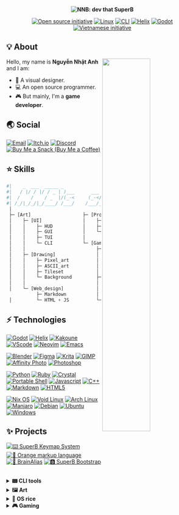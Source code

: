 <p align="center"><b><img src="https://user-images.githubusercontent.com/43980777/142753662-86c3b2dc-496d-4d34-bc39-40beb84d004f.png" alt="NNB: dev that SuperB"></b></p>
<p align="center">
  <a href="https://opensource.org"><img src="https://img.shields.io/badge/foss%20-%2335BF5C.svg?style=for-the-badge&logo=open-source-initiative&logoColor=FFFFFF" alt="Open source initiative"></a>
  <a href="https://nixos.org"><img src="https://img.shields.io/badge/linux%20-%235277C3.svg?style=for-the-badge&logo=nixos&logoColor=FFFFFF" alt="Linux"></a>
  <a href="https://en.wikipedia.org/wiki/Command-line_interface"><img src="https://img.shields.io/badge/cli%20-%23525866.svg?style=for-the-badge&logo=windows-terminal&logoColor=FFFFFF" alt="CLI"></a>
  <a href="https://helix-editor.com"><img src="https://img.shields.io/badge/helix%20-%23502E66.svg?style=for-the-badge&logo=sublime-text&logoColor=FFFFFF" alt="Helix"></a>
  <a href="https://godotengine.org"><img src="https://img.shields.io/badge/godot%20-%23478CBF.svg?style=for-the-badge&logo=godot-engine&logoColor=FFFFFF" alt="Godot"></a>
  <a href="https://en.wikipedia.org/wiki/Vietnam#Culture"><img src="https://img.shields.io/badge/vietnam%20-%23F75341.svg?style=for-the-badge&logo=reverbnation&logoColor=FED06E" alt="Vietnamese initiative"></a>
</p>

## 💡 About

<img align="right" width="50%" src="https://github-readme-stats.vercel.app/api?username=NNBnh&hide_border=true&show_icons=true&title_color=6BB8FF&text_color=FFFFFF&icon_color=FFC387&bg_color=171726">

Hello, my name is **Nguyễn Nhật Anh** and I am:
- 🎨 A visual designer.
- 💻 An open source programmer.
- 🎮 But mainly, I'm a **game developer**.

## 🌏 Social

[![Email](https://img.shields.io/badge/email%20-%238B89CC.svg?style=for-the-badge&logo=protonmail&logoColor=FFFFFF)](mailto:nnbnh@protonmail.com)
[![Itch.io](https://img.shields.io/badge/itch.io%20-%23FA5C5C.svg?style=for-the-badge&logo=itch.io&logoColor=FFFFFF)](https://nnbnh.itch.io)
[![Discord](https://img.shields.io/badge/discord%20-%236E84D2.svg?style=for-the-badge&logo=discord&logoColor=FFFFFF)](https://discord.com/users/379173683555729408)
[![Buy Me a Snack (Buy Me a Coffee)](https://img.shields.io/badge/buy_me_a_coffee%20-%23FFC387.svg?logo=buy-me-a-coffee&logoColor=333333&style=for-the-badge)](https://www.buymeacoffee.com/nnbnh)

## ⭐ Skills

```python
#|    _  ___  _____ _               __    _ ____     __
#|   / |/ / |/ / _ | )___      ___ / /__ (_) / /    / /________ ___
#|  /    /    / _  |/(_-<     (_-</  '_// / / /    / __/ __/ -_) -_)
#| /_/|_/_/|_/____/ /___/    /___/_/\_\/_/_/_/     \__/_/  \__/\__/
 │
 ├─ [Art]                   ├─ [Programming]
 │    ├─ [UI]               │    ├─ Portable POSIXshell
 │    │    ├─ HUD           │    ├─ Python, Ruby, ...
 │    │    ├─ GUI           │    └─ Godot GDscript
 │    │    ├─ TUI           │
 │    │    └─ CLI           └─ [Game_design]
 │    │                          ├─ [Level_design]
 │    ├─ [Drawing]               │    ├─ Platformer
 │    │    ├─ Pixel_art          │    ├─ Top_down
 │    │    ├─ ASCII_art          │    └─ Environmental_storytelling
 │    │    ├─ Tileset            │
 │    │    └─ Background         ├─ [Story_writing]
 │    │                          │    ├─ Character_building
 │    └─ [Web_design]            │    └─ World_building
           ├─ Markdown           │
 │         └─ HTML + JS          └─ UX
```

## ⚡ Technologies

[![Godot](https://img.shields.io/badge/godot%20-%23478CBF.svg?style=for-the-badge&logo=godot-engine&logoColor=FFFFFF)](https://godotengine.org)
[![Helix](https://img.shields.io/badge/helix%20-%23502E66.svg?style=for-the-badge&logo=sublime-text&logoColor=FFFFFF)](https://helix-editor.com)
[![Kakoune](https://img.shields.io/badge/kakoune%20-%23F9765A.svg?style=for-the-badge&logo=kodi&logoColor=FFFFFF)](https://kakoune.org)
[![VScode](https://img.shields.io/badge/vscode%20-%23007ACC.svg?style=for-the-badge&logo=visual-studio-code&logoColor=FFFFFF)](https://vscodium.com)
[![Neovim](https://img.shields.io/badge/neovim%20-%2357A143.svg?style=for-the-badge&logo=neovim&logoColor=FFFFFF)](https://neovim.io)
[![Emacs](https://img.shields.io/badge/emacs%20-%237F5AB6.svg?style=for-the-badge&logo=gnu-emacs&logoColor=FFFFFF)](https://www.gnu.org/software/emacs)

[![Blender](https://img.shields.io/badge/blender%20-%23F5792A.svg?style=for-the-badge&logo=blender&logoColor=FFFFFF)](https://www.blender.org)
[![Figma](https://img.shields.io/badge/figma%20-%23F24E1E.svg?style=for-the-badge&logo=figma&logoColor=FFFFFF)](https://www.figma.com)
[![Krita](https://img.shields.io/badge/krita%20-%233BABFF.svg?style=for-the-badge&logo=krita&logoColor=FFFFFF)](https://krita.org)
[![GIMP](https://img.shields.io/badge/gimp%20-%235C5543.svg?style=for-the-badge&logo=gimp&logoColor=FFFFFF)](https://www.gimp.org)
[![Affinity Photo](https://img.shields.io/badge/affinity_photo%20-%237E4DD2.svg?style=for-the-badge&logo=affinity-photo&logoColor=FFFFFF)](https://affinity.serif.com/en-gb/photo)
[![Photoshop](https://img.shields.io/badge/photoshop%20-%2331A8FF.svg?style=for-the-badge&logo=adobe-photoshop&logoColor=FFFFFF)](https://alternativeto.net/software/adobe-photoshop)

[![Python](https://img.shields.io/badge/python%20-%2314354C.svg?style=for-the-badge&logo=python&logoColor=FFFFFF)](https://www.python.org)
[![Ruby](https://img.shields.io/badge/ruby%20-%23CC342D.svg?style=for-the-badge&logo=ruby&logoColor=FFFFFF)](https://www.ruby-lang.org)
[![Crystal](https://img.shields.io/badge/crystal%20-%23000000.svg?style=for-the-badge&logo=crystal&logoColor=FFFFFF)](https://crystal-lang.org/)
[![Portable Shell](https://img.shields.io/badge/posix_shell%20-%23121011.svg?style=for-the-badge&logo=gnu-bash&logoColor=white)](https://github.com/dylanaraps/pure-sh-bible)
[![Javascript](https://img.shields.io/badge/javascript%20-%23F7DF1E.svg?style=for-the-badge&logo=javascript&logoColor=333333)](https://en.wikipedia.org/wiki/JavaScript)
[![C++](https://img.shields.io/badge/c++%20-%2300599C.svg?style=for-the-badge&logo=c%2B%2B&logoColor=FFFFFF)](https://isocpp.org)
[![Markdown](https://img.shields.io/badge/markdown-%23000000.svg?style=for-the-badge&logo=markdown&logoColor=FFFFFF)](https://pandoc.org)
[![HTML5](https://img.shields.io/badge/html5%20-%23E34F26.svg?style=for-the-badge&logo=html5&logoColor=FFFFFF)](https://pandoc.org)

[![Nix OS](https://img.shields.io/badge/nixos%20-%235277C3.svg?style=for-the-badge&logo=nixos&logoColor=FFFFFF)](https://nixos.org)
[![Void Linux](https://img.shields.io/badge/void_linux%20-%23478061.svg?style=for-the-badge&logo=linux&logoColor=FFFFFF)](https://voidlinux.org)
[![Arch Linux](https://img.shields.io/badge/arch_linux%20-%231793D1.svg?style=for-the-badge&logo=arch-linux&logoColor=FFFFFF)](https://www.archlinux.org)
[![Manjaro](https://img.shields.io/badge/manjaro%20-%2335BF5C.svg?style=for-the-badge&logo=manjaro&logoColor=FFFFFF)](https://manjaro.org)
[![Debian](https://img.shields.io/badge/debian%20-%23A81D33.svg?style=for-the-badge&logo=debian&logoColor=FFFFFF)](https://www.debian.org)
[![Ubuntu](https://img.shields.io/badge/ubuntu%20-%23E95420.svg?style=for-the-badge&logo=ubuntu&logoColor=FFFFFF)](https://ubuntu.com)
[![Windows](https://img.shields.io/badge/windows%20-%230078D6.svg?style=for-the-badge&logo=windows&logoColor=FFFFFF)](https://www.microsoft.com/en-gb/software-download/windows10)

## ✨ Projects

[![⌨️ SuperB Keymap System](https://github-readme-stats.vercel.app/api/pin/?username=NNBnh&repo=bmap&hide_border=true&show_icons=true&title_color=6BB8FF&text_color=FFFFFF&icon_color=FFC387&bg_color=171726)](https://github.com/NNBnh/bmap)
[![🍊 Orange markup language](https://github-readme-stats.vercel.app/api/pin/?username=NNBnh&repo=orml&hide_border=true&show_icons=true&title_color=6BB8FF&text_color=FFFFFF&icon_color=FFC387&bg_color=171726)](https://github.com/NNBnh/orml)
[![🧠 BrainAlias](https://github-readme-stats.vercel.app/api/pin/?username=NNBnh&repo=brainalias&hide_border=true&show_icons=true&title_color=6BB8FF&text_color=FFFFFF&icon_color=FFC387&bg_color=171726)](https://github.com/NNBnh/brainalias)
[![🅱️ SuperB Bootstrap](https://github-readme-stats.vercel.app/api/pin/?username=NNBnh&repo=superb-bootstrap&hide_border=true&show_icons=true&title_color=6BB8FF&text_color=FFFFFF&icon_color=FFC387&bg_color=171726)](https://github.com/NNBnh/superb-bootstrap)

<br>

<details>
  <summary><b>📟 CLI tools</b></summary>
  <br>

  [![SEX Utils](https://github-readme-stats.vercel.app/api/pin/?username=NNBnh&repo=sex_utils&hide_border=true&show_icons=true&title_color=6BB8FF&text_color=FFFFFF&icon_color=FFC387&bg_color=171726)](https://github.com/NNBnh/sex_utils)
  [![Wordle CLI](https://github-readme-stats.vercel.app/api/pin/?username=NNBnh&repo=wordle_cli&hide_border=true&show_icons=true&title_color=6BB8FF&text_color=FFFFFF&icon_color=FFC387&bg_color=171726)](https://github.com/NNBnh/wordle_cli)

  [![Bfetch](https://github-readme-stats.vercel.app/api/pin/?username=NNBnh&repo=bfetch&hide_border=true&show_icons=true&title_color=6BB8FF&text_color=FFFFFF&icon_color=FFC387&bg_color=171726)](https://github.com/NNBnh/bfetch)
  [![Bsymlink](https://github-readme-stats.vercel.app/api/pin/?username=NNBnh&repo=bsymlink&hide_border=true&show_icons=true&title_color=6BB8FF&text_color=FFFFFF&icon_color=FFC387&bg_color=171726)](https://github.com/NNBnh/bsymlink)
  [![Coderun](https://github-readme-stats.vercel.app/api/pin/?username=NNBnh&repo=coderun&hide_border=true&show_icons=true&title_color=6BB8FF&text_color=FFFFFF&icon_color=FFC387&bg_color=171726)](https://github.com/NNBnh/coderun)
  [![Coderun.kak](https://github-readme-stats.vercel.app/api/pin/?username=NNBnh&repo=coderun.kak&hide_border=true&show_icons=true&title_color=6BB8FF&text_color=FFFFFF&icon_color=FFC387&bg_color=171726)](https://github.com/NNBnh/coderun.kak)
  [![Clipb](https://github-readme-stats.vercel.app/api/pin/?username=NNBnh&repo=clipb&hide_border=true&show_icons=true&title_color=6BB8FF&text_color=FFFFFF&icon_color=FFC387&bg_color=171726)](https://github.com/NNBnh/clipb)
  [![Clipb.kak](https://github-readme-stats.vercel.app/api/pin/?username=NNBnh&repo=clipb.kak&hide_border=true&show_icons=true&title_color=6BB8FF&text_color=FFFFFF&icon_color=FFC387&bg_color=171726)](https://github.com/NNBnh/clipb.kak)
  [![SuperB MK](https://github-readme-stats.vercel.app/api/pin/?username=NNBnh&repo=mk&hide_border=true&show_icons=true&title_color=6BB8FF&text_color=FFFFFF&icon_color=FFC387&bg_color=171726)](https://github.com/NNBnh/mk)
  [![SuperB HR](https://github-readme-stats.vercel.app/api/pin/?username=NNBnh&repo=hr&hide_border=true&show_icons=true&title_color=6BB8FF&text_color=FFFFFF&icon_color=FFC387&bg_color=171726)](https://github.com/NNBnh/hr)
  [![Terminal explorer](https://github-readme-stats.vercel.app/api/pin/?username=NNBnh&repo=terminal-explorer&hide_border=true&show_icons=true&title_color=6BB8FF&text_color=FFFFFF&icon_color=FFC387&bg_color=171726)](https://github.com/NNBnh/terminal-explorer)
  [![Sed collections](https://github-readme-stats.vercel.app/api/pin/?username=NNBnh&repo=sed-collections&hide_border=true&show_icons=true&title_color=6BB8FF&text_color=FFFFFF&icon_color=FFC387&bg_color=171726)](https://github.com/NNBnh/sed-collections)

  <div align="center">

  | Check out [**Info Mono**](https://github.com/info-mono) for more CLI tools focused on displaying information. |
  | ------------------------------------------------------------------------------------------------------------- |

  </div>

  <br>
</details>

<details>
  <summary><b>🖼️ Art</b></summary>
  <br>

  Some of projects which I have been involved in graphic design:

  [![Dino's assets](https://github-readme-stats.vercel.app/api/pin/?username=NNBnh&repo=dino-assets&hide_border=true&show_icons=true&title_color=6BB8FF&text_color=FFFFFF&icon_color=FFC387&bg_color=171726)](https://github.com/NNBnh/dino-assets)
  [![FlappyChim's assets](https://github-readme-stats.vercel.app/api/pin/?username=NNBnh&repo=flappybirdart&hide_border=true&show_icons=true&title_color=6BB8FF&text_color=FFFFFF&icon_color=FFC387&bg_color=171726)](https://github.com/NNBnh/flappybirdart)
  [![Chess logo](https://github-readme-stats.vercel.app/api/pin/?username=NNBnh&repo=chess-logo&hide_border=true&show_icons=true&title_color=6BB8FF&text_color=FFFFFF&icon_color=FFC387&bg_color=171726)](https://github.com/NNBnh/chess-logo)
  [![NoWM](https://github-readme-stats.vercel.app/api/pin/?username=K4zoku&repo=nowm&hide_border=true&show_icons=true&title_color=6BB8FF&text_color=FFFFFF&icon_color=FFC387&bg_color=171726)](https://github.com/K4zoku/nowm)

  <br>
</details>

<details>
  <summary><b>🍚 OS rice</b></summary>
  <br>

  Improving my desktop design and workflow is one of my favorite hobby, here are my [`Đotfiles`](https://github.com/NNBnh/dots) as well as my other resources:

  [![Dotfiles](https://github-readme-stats.vercel.app/api/pin/?username=NNBnh&repo=dots&hide_border=true&show_icons=true&title_color=6BB8FF&text_color=FFFFFF&icon_color=FFC387&bg_color=171726)](https://github.com/NNBnh/dots)
  [![NUR packages](https://github-readme-stats.vercel.app/api/pin/?username=NNBnh&repo=nur-packages&hide_border=true&show_icons=true&title_color=6BB8FF&text_color=FFFFFF&icon_color=FFC387&bg_color=171726)](https://github.com/NNBnh/nur-packages)
  [![SuperB ST](https://github-readme-stats.vercel.app/api/pin/?username=NNBnh&repo=superb-st&hide_border=true&show_icons=true&title_color=6BB8FF&text_color=FFFFFF&icon_color=FFC387&bg_color=171726)](https://github.com/NNBnh/superb-st)
  [![ANSI Arts](https://github-readme-stats.vercel.app/api/pin/?username=NNBnh&repo=ansi&hide_border=true&show_icons=true&title_color=6BB8FF&text_color=FFFFFF&icon_color=FFC387&bg_color=171726)](https://github.com/NNBnh/ansi)
  [![Bmono](https://github-readme-stats.vercel.app/api/pin/?username=NNBnh&repo=bmono&hide_border=true&show_icons=true&title_color=6BB8FF&text_color=FFFFFF&icon_color=FFC387&bg_color=171726)](https://github.com/NNBnh/bmono)
  [![Base16 terminal Kakoune](https://github-readme-stats.vercel.app/api/pin/?username=NNBnh&repo=base16-terminal.kak&hide_border=true&show_icons=true&title_color=6BB8FF&text_color=FFFFFF&icon_color=FFC387&bg_color=171726)](https://github.com/NNBnh/base16-terminal.kak)
  [![Da One](https://github-readme-stats.vercel.app/api/pin/?username=NNBnh&repo=da-one&hide_border=true&show_icons=true&title_color=6BB8FF&text_color=FFFFFF&icon_color=FFC387&bg_color=171726)](https://github.com/NNBnh/da-one)
  [![Da One Base16](https://github-readme-stats.vercel.app/api/pin/?username=NNBnh&repo=base16-da-one-schemes&hide_border=true&show_icons=true&title_color=6BB8FF&text_color=FFFFFF&icon_color=FFC387&bg_color=171726)](https://github.com/NNBnh/base16-da-one-schemes)

  <br>
</details>

<details>
  <summary><b>🎮 Gaming</b></summary>
  <br>

  [![Minecraft bookmarks](https://github-readme-stats.vercel.app/api/pin/?username=NNBnh&repo=minecraft-bookmarks&hide_border=true&show_icons=true&title_color=6BB8FF&text_color=FFFFFF&icon_color=FFC387&bg_color=171726)](https://github.com/NNBnh/minecraft-bookmarks)
  [![Craft Everything](https://github-readme-stats.vercel.app/api/pin/?username=NNBnh&repo=craft-everything&hide_border=true&show_icons=true&title_color=6BB8FF&text_color=FFFFFF&icon_color=FFC387&bg_color=171726)](https://github.com/NNBnh/craft-everything)
  [![NNB Arcade](https://github-readme-stats.vercel.app/api/pin/?username=NNBnh&repo=osu-arcade&hide_border=true&show_icons=true&title_color=6BB8FF&text_color=FFFFFF&icon_color=FFC387&bg_color=171726)](https://github.com/NNBnh/osu-arcade)

  <br>
</details>
